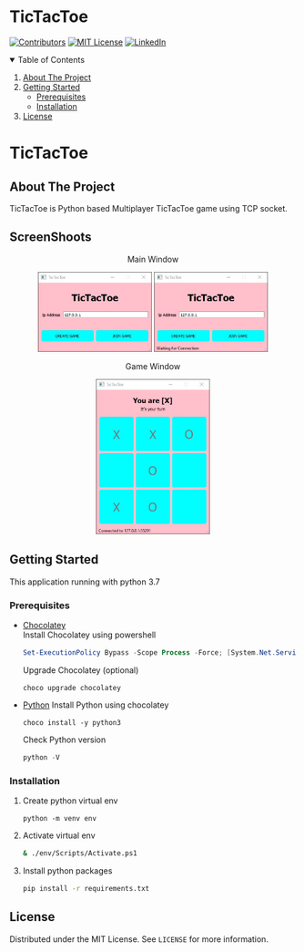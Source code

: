 
# TicTacToe

<!-- PROJECT SHIELDS -->
[![Contributors][contributors-shield]][contributors-url]
[![MIT License][license-shield]][license-url]
[![LinkedIn][linkedin-shield]][linkedin-url]



<!-- TABLE OF CONTENTS -->
<details open="open">
  <summary>Table of Contents</summary>
  <ol>
    <li>
      <a href="#about-the-project">About The Project</a>
    </li>
    <li>
      <a href="#getting-started">Getting Started</a>
      <ul>
        <li><a href="#prerequisites">Prerequisites</a></li>
        <li><a href="#installation">Installation</a></li>
      </ul>
    </li>
    <li><a href="#license">License</a></li>
  </ol>
</details>


# TicTacToe
<!-- ABOUT THE PROJECT -->
## About The Project

TicTacToe is Python based Multiplayer TicTacToe game using TCP socket.

<!-- ScreenShoots -->
## ScreenShoots

<div>
  <p align="center">
    Main Window
  </p>
  <p align="center">
    <img src="docs/main_window.jpg" width="200">
    <img src="docs/waitClient_window.jpg" width="200">
  </p>
</div>

<div>
  <p align="center">
    Game Window
  </p>
  <p align="center">
    <img src="docs/play_window.jpg" width="200">
  </p>
</div>

<!-- GETTING STARTED -->
## Getting Started

This application running with python 3.7

### Prerequisites

* [Chocolatey](https://docs.chocolatey.org/en-us/choco/setup)  
  Install Chocolatey using powershell
    ```powershell
    Set-ExecutionPolicy Bypass -Scope Process -Force; [System.Net.ServicePointManager]::SecurityProtocol = [System.Net.ServicePointManager]::SecurityProtocol -bor 3072; iex ((New-Object System.Net.WebClient).DownloadString('https://chocolatey.org/install.ps1'))
    ```
  Upgrade Chocolatey (optional)
    ```
    choco upgrade chocolatey
    ```
* [Python](https://www.python.org/)
  Install Python using chocolatey
    ```chocolatey
    choco install -y python3
    ```
  Check Python version
    ```python
    python -V
    ```
### Installation

1. Create python virtual env
   ```
   python -m venv env
   ```
2. Activate virtual env
   ```sh
   & ./env/Scripts/Activate.ps1
   ```
3. Install python packages
   ```sh
   pip install -r requirements.txt
   ```



<!-- LICENSE -->
## License

Distributed under the MIT License. See `LICENSE` for more information.


<!-- MARKDOWN LINKS -->
[contributors-shield]: https://img.shields.io/github/contributors/frostygum/TicTacToe.svg?style=for-the-badge
[contributors-url]: https://github.com/frostygum/TicTacToe/graphs/contributors
[license-shield]: https://img.shields.io/github/license/frostygum/TicTacToe.svg?style=for-the-badge
[license-url]: https://github.com/frostygum/TicTacToe/blob/master/LICENSE.txt
[linkedin-shield]: https://img.shields.io/badge/-LinkedIn-black.svg?style=for-the-badge&logo=linkedin&colorB=555
[linkedin-url]: https://www.linkedin.com/in/juan-anthonius-kusjadi/